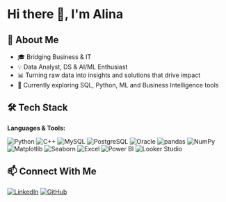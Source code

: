 # Hi there 👋, I'm Alina  

## 🚀 About Me  
- 🎓 Bridging Business & IT
- 💡 Data Analyst, DS & AI/ML Enthusiast 
- 📊 Turning raw data into insights and solutions that drive impact
- 🌱 Currently exploring SQL, Python, ML and Business Intelligence tools  

## 🛠 Tech Stack  

**Languages & Tools:**  

![Python](https://img.shields.io/badge/Python-3776AB?logo=python&logoColor=white)  ![C++](https://img.shields.io/badge/C++-00599C?logo=c%2B%2B&logoColor=white)   ![MySQL](https://img.shields.io/badge/MySQL-4479A1?logo=mysql&logoColor=white)  ![PostgreSQL](https://img.shields.io/badge/PostgreSQL-336791?logo=postgresql&logoColor=white)  ![Oracle](https://img.shields.io/badge/Oracle-F80000?logo=oracle&logoColor=white)  ![pandas](https://img.shields.io/badge/pandas-150458?logo=pandas&logoColor=white)  ![NumPy](https://img.shields.io/badge/NumPy-013243?logo=numpy&logoColor=white)  ![Matplotlib](https://img.shields.io/badge/Matplotlib-11557c?logo=matplotlib&logoColor=white)  ![Seaborn](https://img.shields.io/badge/Seaborn-9A6FDF?logo=seaborn&logoColor=white)  ![Excel](https://img.shields.io/badge/Excel-217346?logo=microsoft-excel&logoColor=white) ![Power BI](https://img.shields.io/badge/Power%20BI-F2C811?logo=microsoft-power-bi&logoColor=black) ![Looker Studio](https://img.shields.io/badge/Looker%20Studio-4285F4?logo=google&logoColor=white) 


## 📫 Connect With Me  

[![LinkedIn](https://img.shields.io/badge/LinkedIn-0A66C2?logo=linkedin&logoColor=white)](https://www.linkedin.com/in/alina-butt-96b43a288/)
[![GitHub](https://img.shields.io/badge/GitHub-181717?logo=github&logoColor=white)](https://github.com/alinab4) 
